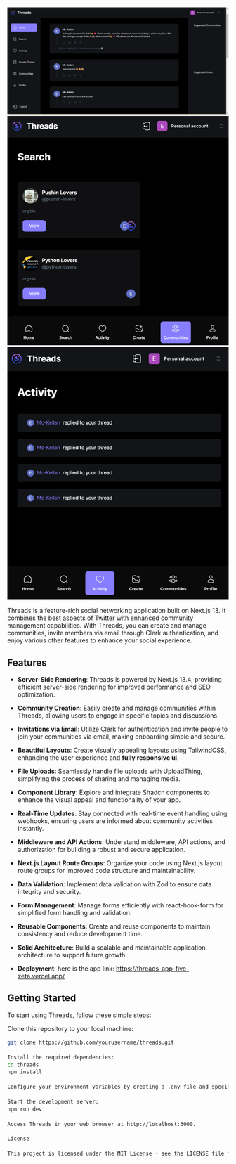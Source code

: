 

![Alt text](image.png)
![Alt text](image-1.png)
![Alt text](image-2.png)


Threads is a feature-rich social networking application built on Next.js 13. It combines the best aspects of Twitter with enhanced community management capabilities. With Threads, you can create and manage communities, invite members via email through Clerk authentication, and enjoy various other features to enhance your social experience.

## Features

- **Server-Side Rendering**: Threads is powered by Next.js 13.4, providing efficient server-side rendering for improved performance and SEO optimization.

- **Community Creation**: Easily create and manage communities within Threads, allowing users to engage in specific topics and discussions.

- **Invitations via Email**: Utilize Clerk for authentication and invite people to join your communities via email, making onboarding simple and secure.

- **Beautiful Layouts**: Create visually appealing layouts using TailwindCSS, enhancing the user experience and **fully responsive ui**.

- **File Uploads**: Seamlessly handle file uploads with UploadThing, simplifying the process of sharing and managing media.

- **Component Library**: Explore and integrate Shadcn components to enhance the visual appeal and functionality of your app.

- **Real-Time Updates**: Stay connected with real-time event handling using webhooks, ensuring users are informed about community activities instantly.

- **Middleware and API Actions**: Understand middleware, API actions, and authorization for building a robust and secure application.

- **Next.js Layout Route Groups**: Organize your code using Next.js layout route groups for improved code structure and maintainability.

- **Data Validation**: Implement data validation with Zod to ensure data integrity and security.

- **Form Management**: Manage forms efficiently with react-hook-form for simplified form handling and validation.

- **Reusable Components**: Create and reuse components to maintain consistency and reduce development time.

- **Solid Architecture**: Build a scalable and maintainable application architecture to support future growth.

- **Deployment**: here is the app link: https://threads-app-five-zeta.vercel.app/

## Getting Started

To start using Threads, follow these simple steps:

 Clone this repository to your local machine:

   ```bash
   git clone https://github.com/yourusername/threads.git

Install the required dependencies:
cd threads
npm install

Configure your environment variables by creating a .env file and specifying the necessary values.

Start the development server:
npm run dev

Access Threads in your web browser at http://localhost:3000.

License

This project is licensed under the MIT License - see the LICENSE file for details.

